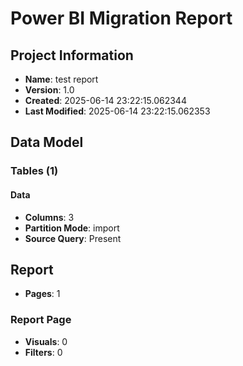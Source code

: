 # Power BI Migration Report

## Project Information
- **Name**: test report
- **Version**: 1.0
- **Created**: 2025-06-14 23:22:15.062344
- **Last Modified**: 2025-06-14 23:22:15.062353

## Data Model

### Tables (1)

#### Data
- **Columns**: 3
- **Partition Mode**: import
- **Source Query**: Present

## Report
- **Pages**: 1

### Report Page
- **Visuals**: 0
- **Filters**: 0
